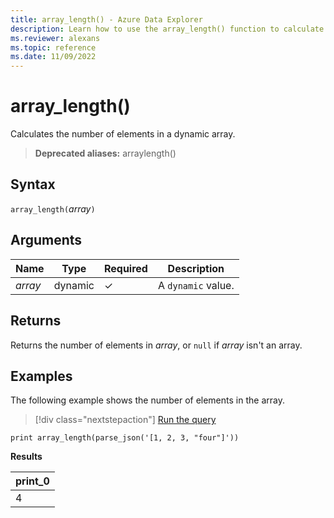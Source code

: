 ```yaml
---
title: array_length() - Azure Data Explorer
description: Learn how to use the array_length() function to calculate the number of elements in a dynamic array.
ms.reviewer: alexans
ms.topic: reference
ms.date: 11/09/2022
---
```

# array_length()

Calculates the number of elements in a dynamic array.

> **Deprecated aliases:** arraylength()

## Syntax

`array_length(`*array*`)`

## Arguments

| Name | Type | Required | Description |
|--|--|--|--|
| *array* |dynamic | &check; | A `dynamic` value.

## Returns

Returns the number of elements in *array*, or `null` if *array* isn't an array.

## Examples

The following example shows the number of elements in the array.

> [!div class="nextstepaction"]
> <a href="https://dataexplorer.azure.com/clusters/help/databases/Samples?query=H4sIAAAAAAAAAysoyswrUUgsKkqsjM9JzUsvydAoSCwqTo3PKs7P01CPNtRRMNJRMNZRUErLLy1SilXX1AQAe4KK2TMAAAA=" target="_blank">Run the query</a>

```kusto
print array_length(parse_json('[1, 2, 3, "four"]'))
```

**Results**

|print_0|
|--|
|4|
